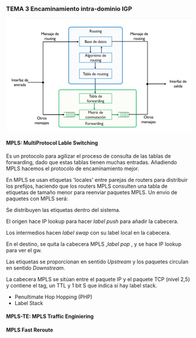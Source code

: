 ### TEMA 3 Encaminamiento intra-dominio IGP

![arqROUTER](arqRouter.jpg)

#### MPLS: MultiProtocol Lable Switching

Es un protocolo para agilizar el proceso de consulta de las tablas de forwarding, dado que estas tablas tienen muchas entradas. Añadiendo MPLS hacemos el protocolo de encaminamiento mejor.

En MPLS se usan etiquetas 'locales' entre parejas de routers para distribuir los prefijos, haciendo que los routers MPLS consulten una tabla de etiquetas de tamaño menor para reenviar paquetes MPLS. Un envio de paquetes con MPLS será:

Se distribuyen las etiquetas dentro del sistema. 

El origen hace IP lookup para hacer *label push* para añadir la cabecera.

Los intermedios hacen *label swap* con su label local en la cabecera.

En el destino, se quita la cabecera MPLS ,*label pop* , y se hace IP lookup para ver el gw.

Las etiquetas se proporcionan en sentido *Upstream* y los paquetes circulan en sentido *Downstream*.

La cabecera MPLS se sitúan entre el paquete IP y el paquete TCP (nivel 2,5) y contiene el tag, un TTL y 1 bit S que indica si hay label stack. 



* Penultimate Hop Hopping (PHP)
* Label Stack





#### MPLS-TE: MPLS Traffic Enginiering

#### MPLS Fast Reroute

